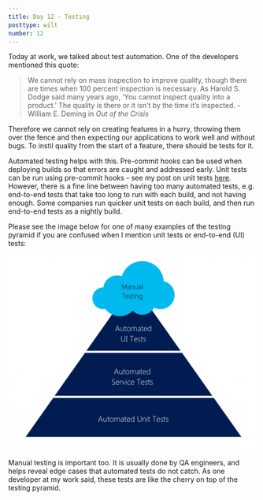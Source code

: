 ```yaml
---
title: Day 12 - Testing
posttype: wilt
number: 12
---
```


Today at work, we talked about test automation. One of the developers mentioned this quote:

> We cannot rely on mass inspection to improve quality, though there are times when 100 percent inspection is necessary. As Harold S. Dodge said many years ago, ‘You cannot inspect quality into a product.’ The quality is there or it isn’t by the time it’s inspected. - William E. Deming in _Out of the Crisis_

Therefore we cannot rely on creating features in a hurry, throwing them over the fence and then expecting our applications to work well and without bugs. To instil quality from the start of a feature, there should be tests for it.

Automated testing helps with this. Pre-commit hooks can be used when deploying builds so that errors are caught and addressed early. Unit tests can be run using pre-commit hooks - see my post on unit tests [here](https://amberwilson.co.uk/blog/unit-tests/). However, there is a fine line between having too many automated tests, e.g. end-to-end tests that take too long to run with each build, and not having enough. Some companies run quicker unit tests on each build, and then run end-to-end tests as a nightly build.

Please see the image below for one of many examples of the testing pyramid if you are confused when I mention unit tests or end-to-end (UI) tests:

[![The Testing Pyramid](img/test-pyramid.png)](http://blog.xebia.com/its-2017-test-automation-is-not-optional-when-building-mobile-apps/)

Manual testing is important too. It is usually done by QA engineers, and helps reveal edge cases that automated tests do not catch. As one developer at my work said, these tests are like the cherry on top of the testing pyramid.